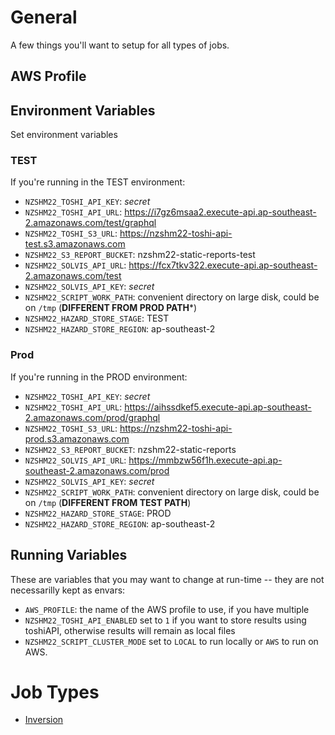 # General

A few things you'll want to setup for all types of jobs.

## AWS Profile

## Environment Variables

Set environment variables

### TEST
If you're running in the TEST environment:

* `NZSHM22_TOSHI_API_KEY`: _secret_
* `NZSHM22_TOSHI_API_URL`: https://i7gz6msaa2.execute-api.ap-southeast-2.amazonaws.com/test/graphql
* `NZSHM22_TOSHI_S3_URL`: https://nzshm22-toshi-api-test.s3.amazonaws.com
* `NZSHM22_S3_REPORT_BUCKET`: nzshm22-static-reports-test
* `NZSHM22_SOLVIS_API_URL`: https://fcx7tkv322.execute-api.ap-southeast-2.amazonaws.com/test
* `NZSHM22_SOLVIS_API_KEY`: _secret_
* `NZSHM22_SCRIPT_WORK_PATH`: convenient directory on large disk, could be on `/tmp` (**DIFFERENT FROM PROD PATH***)
* `NZSHM22_HAZARD_STORE_STAGE`: TEST
* `NZSHM22_HAZARD_STORE_REGION`: ap-southeast-2

### Prod
If you're running in the PROD environment:

* `NZSHM22_TOSHI_API_KEY`: _secret_
* `NZSHM22_TOSHI_API_URL`: https://aihssdkef5.execute-api.ap-southeast-2.amazonaws.com/prod/graphql
* `NZSHM22_TOSHI_S3_URL`: https://nzshm22-toshi-api-prod.s3.amazonaws.com
* `NZSHM22_S3_REPORT_BUCKET`: nzshm22-static-reports
* `NZSHM22_SOLVIS_API_URL`: https://mmbzw56f1h.execute-api.ap-southeast-2.amazonaws.com/prod
* `NZSHM22_SOLVIS_API_KEY`: _secret_
* `NZSHM22_SCRIPT_WORK_PATH`: convenient directory on large disk, could be on `/tmp` (**DIFFERENT FROM TEST PATH**)
* `NZSHM22_HAZARD_STORE_STAGE`: PROD
* `NZSHM22_HAZARD_STORE_REGION`: ap-southeast-2

## Running Variables
These are variables that you may want to change at run-time -- they are not necessarilly kept as envars:

* `AWS_PROFILE`: the name of the AWS profile to use, if you have multiple
* `NZSHM22_TOSHI_API_ENABLED` set to `1` if you want to store results using toshiAPI, otherwise results will remain as local files
* `NZSHM22_SCRIPT_CLUSTER_MODE` set to `LOCAL` to run locally or `AWS` to run on AWS.

# Job Types

 * [Inversion](user_guide/inversion.md)